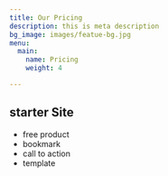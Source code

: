 ```yaml
---
title: Our Pricing
description: this is meta description
bg_image: images/featue-bg.jpg
menu:
  main:
    name: Pricing
    weight: 4

---
```

## starter Site

* free product
* bookmark
* call to action
* template